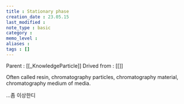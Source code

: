 ```yaml
---
title : Stationary phase
creation_date : 23.05.15
last_modified :
note_type : basic
category :
memo_level :
aliases : 
tags : []
---
```


Parent : [[_KnowledgeParticle]]
Drived from : [[]]

Often called resin, chromatography particles, chromatography material, chromatography medium of media.

…좀 이상한디
